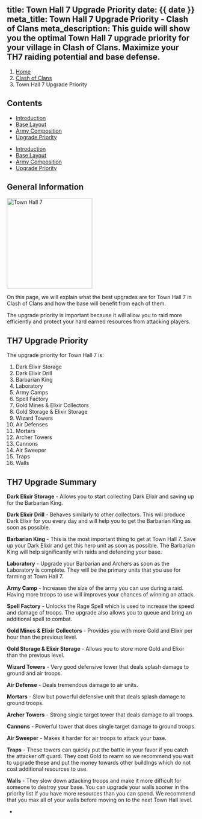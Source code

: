 title: Town Hall 7 Upgrade Priority
date: {{ date }}
meta_title: Town Hall 7 Upgrade Priority - Clash of Clans
meta_description: This guide will show you the optimal Town Hall 7 upgrade priority for your village in Clash of Clans. Maximize your TH7 raiding potential and base defense.
---
<ol class="breadcrumb hidden-xs"><li><a href="/">Home</a></li><li><a href="/clash-of-clans/">Clash of Clans</a></li><li class="active">Town Hall 7 Upgrade Priority</li></ol>

<h2 class="page-header">Contents</h2>

<ul class="nav nav-pills hidden-xs"><li role="presentation"><a href="/clash-of-clans/town-hall-7-guide/">Introduction</a></li><li role="presentation"><a href="/clash-of-clans/town-hall-7-base/">Base Layout</a></li><li role="presentation"><a href="/clash-of-clans/town-hall-7-army/">Army Composition</a></li><li role="presentation" class="active"><a href="/clash-of-clans/town-hall-7-upgrade-priority/">Upgrade Priority</a></li></ul>

<ul class="nav nav-pills nav-stacked visible-xs-block"><li role="presentation"><a href="/clash-of-clans/town-hall-7-guide/">Introduction</a></li><li role="presentation"><a href="/clash-of-clans/town-hall-7-base/">Base Layout</a></li><li role="presentation"><a href="/clash-of-clans/town-hall-7-army/">Army Composition</a></li><li role="presentation" class="active"><a href="/clash-of-clans/town-hall-7-upgrade-priority/">Upgrade Priority</a></li></ul>

<h2 class="page-header">General Information</h2>

<img src="http://game-brain.com/images/clash-of-clans/town-hall-7-guide/Town-Hall-7.png" alt="Town Hall 7" title="Town Hall 7" width="227" height="240" class="alignleft" />

<p>On this page, we will explain what the best upgrades are for Town Hall 7 in Clash of Clans and how the base will benefit from each of them. </p>

<p>The upgrade priority is important because it will allow you to raid more efficiently and protect your hard earned resources from attacking players.</p>

<div style="clear:both"></div>

<h2 class="page-header">TH7 Upgrade Priority</h2>

<p>The upgrade priority for Town Hall 7 is:</p>

1. Dark Elixir Storage
2. Dark Elixir Drill
3. Barbarian King
4. Laboratory
5. Army Camps
6. Spell Factory
7. Gold Mines & Elixir Collectors
8. Gold Storage & Elixir Storage
9. Wizard Towers
10. Air Defenses
11. Mortars
12. Archer Towers
13. Cannons
14. Air Sweeper
15. Traps
16. Walls

<h2 class="page-header">TH7 Upgrade Summary</h2>

**Dark Elixir Storage** - Allows you to start collecting Dark Elixir and saving up for the Barbarian King.

**Dark Elixir Drill** - Behaves similarly to other collectors. This will produce Dark Elixir for you every day and will help you to get the Barbarian King as soon as possible.

**Barbarian King** - This is the most important thing to get at Town Hall 7. Save up your Dark Elixir and get this hero unit as soon as possible. The Barbarian King will help significantly with raids and defending your base.

**Laboratory** - Upgrade your Barbarian and Archers as soon as the Laboratory is complete. They will be the primary units that you use for farming at Town Hall 7.

**Army Camp** - Increases the size of the army you can use during a raid. Having more troops to use will improves your chances of winning an attack.

**Spell Factory** - Unlocks the Rage Spell which is used to increase the speed and damage of troops. The upgrade also allows you to queue and bring an additional spell to combat.

**Gold Mines & Elixir Collectors** - Provides you with more Gold and Elixir per hour than the previous level.

**Gold Storage & Elixir Storage** - Allows you to store more Gold and Elixir than the previous level.

**Wizard Towers** - Very good defensive tower that deals splash damage to ground and air troops.

**Air Defense** - Deals tremendous damage to air units.

**Mortars** - Slow but powerful defensive unit that deals splash damage to ground troops.

**Archer Towers** - Strong single target tower that deals damage to all troops.

**Cannons** - Powerful tower that does single target damage to ground troops.

**Air Sweeper** - Makes it harder for air troops to attack your base.

**Traps** - These towers can quickly put the battle in your favor if you catch the attacker off guard. They cost Gold to rearm so we recommend you wait to upgrade these and put the money towards other buildings which do not cost additional resources to use.

**Walls** - They slow down attacking troops and make it more difficult for someone to destroy your base. You can upgrade your walls sooner in the priority list if you have more resources than you can spend. We recommend that you max all of your walls before moving on to the next Town Hall level.

<nav><ul class="pager"><li class="previous"><a href="/clash-of-clans/town-hall-7-army/"><span class="glyphicon glyphicon-chevron-left" aria-hidden="true"></span></a></li></ul></nav>
